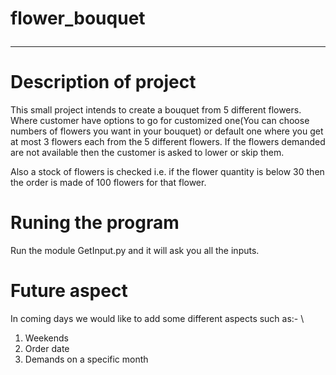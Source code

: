 <H1>flower_bouquet<hr style="border:2px"> </hr></H1>

<h1>Description of project</h1>
This small project intends to create a bouquet from 5 different flowers. Where customer have options to go for customized one(You can choose numbers of 
flowers you want in your bouquet) or default one where you get at most 3 flowers each from the 5 different flowers. If the flowers demanded are not available 
then the customer is asked to lower or skip them.

Also a stock of flowers is checked i.e. if the flower quantity is below 30 then the order is made of 100 flowers for that flower.

# Runing the program
Run the module GetInput.py and it will ask you all the inputs.


# Future aspect
In coming days we would like to add some different aspects such as:- \
1. Weekends 
2. Order date
3. Demands on a specific month

